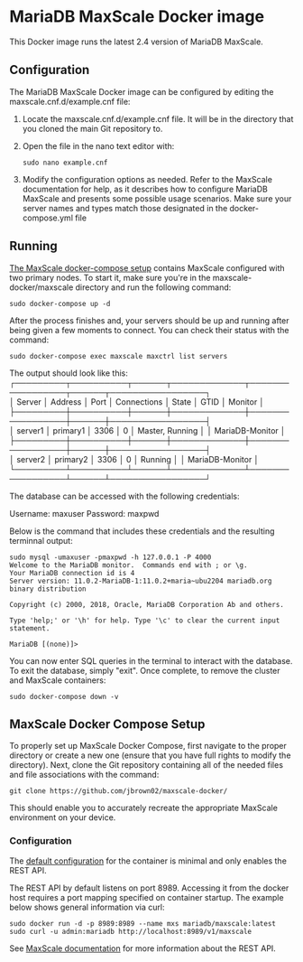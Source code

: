 # MariaDB MaxScale Docker image

This Docker image runs the latest 2.4 version of MariaDB MaxScale.

## Configuration
The MariaDB MaxScale Docker image can be configured by editing the maxscale.cnf.d/example.cnf file:

1. Locate the maxscale.cnf.d/example.cnf file. It will be in the directory that you cloned the main Git repository to.
2. Open the file in the nano text editor with:
   
   ```
   sudo nano example.cnf
   ```
   
3. Modify the configuration options as needed. Refer to the MaxScale documentation for help, as it describes how to configure MariaDB MaxScale and presents some possible usage scenarios. Make sure your server names and types match those designated in the docker-compose.yml file

## Running
[The MaxScale docker-compose setup](./maxscale/docker-compose.yml) contains MaxScale configured with two primary nodes. To start it, make sure you're in the maxscale-docker/maxscale directory and run the following command:

```
sudo docker-compose up -d
```

After the process finishes and, your servers should be up and running after being given a few moments to connect. You can check their status with the command:

```
sudo docker-compose exec maxscale maxctrl list servers
```

The output should look like this:
┌─────────┬──────────┬──────┬─────────────┬─────────────────┬──────┬─────────────────┐                                                                    
│ Server  │ Address  │ Port │ Connections │ State           │ GTID │ Monitor         │                                                                    
├─────────┼──────────┼──────┼─────────────┼─────────────────┼──────┼─────────────────┤                                                                    
│ server1 │ primary1 │ 3306 │ 0           │ Master, Running │      │ MariaDB-Monitor │
├─────────┼──────────┼──────┼─────────────┼─────────────────┼──────┼─────────────────┤                                                                    
│ server2 │ primary2 │ 3306 │ 0           │ Running         │      │ MariaDB-Monitor │
└─────────┴──────────┴──────┴─────────────┴─────────────────┴──────┴─────────────────┘

The  database can be accessed with the following credentials:

Username: maxuser
Password: maxpwd

Below is the command that includes these credentials and the resulting terminnal output:

```
sudo mysql -umaxuser -pmaxpwd -h 127.0.0.1 -P 4000
Welcome to the MariaDB monitor.  Commands end with ; or \g.
Your MariaDB connection id is 4
Server version: 11.0.2-MariaDB-1:11.0.2+maria~ubu2204 mariadb.org binary distribution

Copyright (c) 2000, 2018, Oracle, MariaDB Corporation Ab and others.

Type 'help;' or '\h' for help. Type '\c' to clear the current input statement.

MariaDB [(none)]>
```

You can now enter SQL queries in the terminal to interact with the database. To exit the database, simply "exit". Once complete, to remove the cluster and MaxScale containers:

```
sudo docker-compose down -v
```

## MaxScale Docker Compose Setup
To properly set up MaxScale Docker Compose, first navigate to the proper directory or create a new one (ensure that you have full rights to modify the directory). Next, clone the Git repository containing all of the needed files and file associations with the command:

```
git clone https://github.com/jbrown02/maxscale-docker/
```

This should enable you to accurately recreate the appropriate MaxScale environment on your device.

### Configuration

The [default configuration](maxscale/maxscale.cnf) for the container is minimal
and only enables the REST API.

The REST API by default listens on port 8989. Accessing it from the docker host requires a port mapping specified on container startup. The example below shows general information via curl:

```
sudo docker run -d -p 8989:8989 --name mxs mariadb/maxscale:latest
sudo curl -u admin:mariadb http://localhost:8989/v1/maxscale
```

See [MaxScale documentation](https://github.com/mariadb-corporation/MaxScale/blob/2.4/Documentation/REST-API/API.md) for more information about the REST API.

